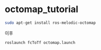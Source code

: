 # octomap_tutorial
```bash
sudo apt-get install ros-melodic-octomap
```
이후 
```bash
roslaunch fcToTf octomap.launch
```
